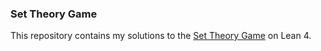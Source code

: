 ### Set Theory Game

This repository contains my solutions to the [Set Theory Game](https://adam.math.hhu.de/#/g/djvelleman/stg4) on Lean 4.
